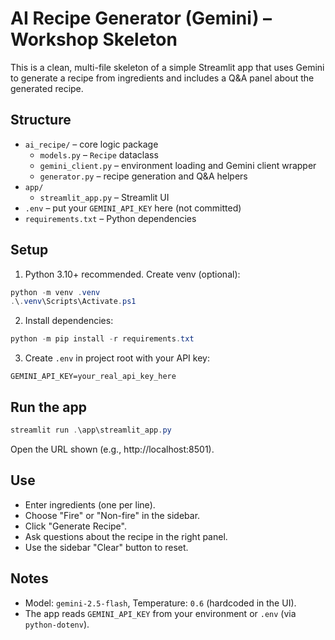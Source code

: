 # AI Recipe Generator (Gemini) – Workshop Skeleton

This is a clean, multi-file skeleton of a simple Streamlit app that uses Gemini to generate a recipe from ingredients and includes a Q&A panel about the generated recipe.

## Structure

- `ai_recipe/` – core logic package
  - `models.py` – `Recipe` dataclass
  - `gemini_client.py` – environment loading and Gemini client wrapper
  - `generator.py` – recipe generation and Q&A helpers
- `app/`
  - `streamlit_app.py` – Streamlit UI
- `.env` – put your `GEMINI_API_KEY` here (not committed)
- `requirements.txt` – Python dependencies

## Setup

1) Python 3.10+ recommended. Create venv (optional):
```powershell
python -m venv .venv
.\.venv\Scripts\Activate.ps1
```

2) Install dependencies:
```powershell
python -m pip install -r requirements.txt
```

3) Create `.env` in project root with your API key:
```env
GEMINI_API_KEY=your_real_api_key_here
```

## Run the app
```powershell
streamlit run .\app\streamlit_app.py
```

Open the URL shown (e.g., http://localhost:8501).

## Use
- Enter ingredients (one per line).
- Choose "Fire" or "Non-fire" in the sidebar.
- Click "Generate Recipe".
- Ask questions about the recipe in the right panel.
- Use the sidebar "Clear" button to reset.

## Notes
- Model: `gemini-2.5-flash`, Temperature: `0.6` (hardcoded in the UI).
- The app reads `GEMINI_API_KEY` from your environment or `.env` (via `python-dotenv`).
